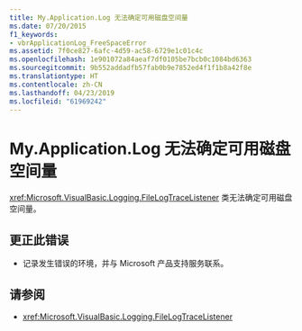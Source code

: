 ```yaml
---
title: My.Application.Log 无法确定可用磁盘空间量
ms.date: 07/20/2015
f1_keywords:
- vbrApplicationLog_FreeSpaceError
ms.assetid: 7f0ce827-6afc-4d59-ac58-6729e1c01c4c
ms.openlocfilehash: 1e901072a84aeaf7df0105be7bcb0c1084bd6363
ms.sourcegitcommit: 9b552addadfb57fab0b9e7852ed4f1f1b8a42f8e
ms.translationtype: HT
ms.contentlocale: zh-CN
ms.lasthandoff: 04/23/2019
ms.locfileid: "61969242"
---
```

# <a name="myapplicationlog-cannot-determine-the-amount-of-free-disk-space"></a>My.Application.Log 无法确定可用磁盘空间量
<xref:Microsoft.VisualBasic.Logging.FileLogTraceListener> 类无法确定可用磁盘空间量。  
  
## <a name="to-correct-this-error"></a>更正此错误  
  
- 记录发生错误的环境，并与 Microsoft 产品支持服务联系。  
  
## <a name="see-also"></a>请参阅

- <xref:Microsoft.VisualBasic.Logging.FileLogTraceListener>
